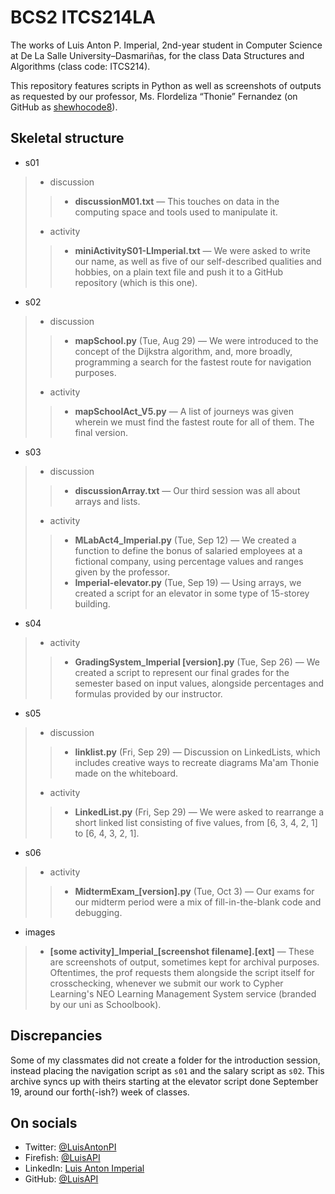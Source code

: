 # BCS2 ITCS214LA



The works of Luis Anton P. Imperial, 2nd-year student in Computer Science at De La Salle University–Dasmariñas, for the class Data Structures and Algorithms (class code: ITCS214).

This repository features scripts in Python as well as screenshots of outputs as requested by our professor, Ms. Flordeliza “Thonie” Fernandez (on GitHub as [shewhocode8](https://github.com/shewhocode8)).

## Skeletal structure

- s01
> - discussion
>> - **discussionM01.txt** — This touches on data in the computing space and tools used to manipulate it.
> - activity
>> - **miniActivityS01-LImperial.txt** — We were asked to write our name, as well as five of our self-described qualities and hobbies, on a plain text file and push it to a GitHub repository (which is this one).
- s02
> - discussion
>> - **mapSchool.py** (Tue, Aug 29) — We were introduced to the concept of the Dijkstra algorithm, and, more broadly, programming a search for the fastest route for navigation purposes.
> - activity
>> - **mapSchoolAct_V5.py** — A list of journeys was given wherein we must find the fastest route for all of them. The final version.
- s03
> - discussion
>> - **discussionArray.txt** — Our third session was all about arrays and lists.
> - activity
>> - **MLabAct4_Imperial.py** (Tue, Sep 12) — We created a function to define the bonus of salaried employees at a fictional company, using percentage values and ranges given by the professor.
>> - **Imperial-elevator.py** (Tue, Sep 19) — Using arrays, we created a script for an elevator in some type of 15-storey building.
- s04
> - activity
>> - **GradingSystem_Imperial [version].py** (Tue, Sep 26) — We created a script to represent our final grades for the semester based on input values, alongside percentages and formulas provided by our instructor.
- s05
> - discussion
>> - **linklist.py** (Fri, Sep 29) — Discussion on LinkedLists, which includes creative ways to recreate diagrams Ma'am Thonie made on the whiteboard.
> - activity
>> - **LinkedList.py** (Fri, Sep 29) — We were asked to rearrange a short linked list consisting of five values, from [6, 3, 4, 2, 1] to [6, 4, 3, 2, 1].
- s06
> - activity
>> - **MidtermExam_[version].py** (Tue, Oct 3) — Our exams for our midterm period were a mix of fill-in-the-blank code and debugging.
- images
> - **[some activity]\_Imperial\_[screenshot filename].[ext]** — These are screenshots of output, sometimes kept for archival purposes. Oftentimes, the prof requests them alongside the script itself for crosschecking, whenever we submit our work to Cypher Learning's NEO Learning Management System service (branded by our uni as Schoolbook).

## Discrepancies

Some of my classmates did not create a folder for the introduction session, instead placing the navigation script as `s01` and the salary script as `s02`. This archive syncs up with theirs starting at the elevator script done September 19, around our forth(-ish?) week of classes.

## On socials

- Twitter: [@LuisAntonPI](https://twitter.com/LuisAntonPI)
- Firefish: [@LuisAPI](https://firefish.social/@LuisAPI)
- LinkedIn: [Luis Anton Imperial](https://linkedin.com/in/LuisAntonPI)
- GitHub: [@LuisAPI](https://github.com/LuisAPI)
